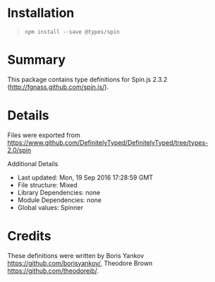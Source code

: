 # Installation
> `npm install --save @types/spin`

# Summary
This package contains type definitions for Spin.js 2.3.2 (http://fgnass.github.com/spin.js/).

# Details
Files were exported from https://www.github.com/DefinitelyTyped/DefinitelyTyped/tree/types-2.0/spin

Additional Details
 * Last updated: Mon, 19 Sep 2016 17:28:59 GMT
 * File structure: Mixed
 * Library Dependencies: none
 * Module Dependencies: none
 * Global values: Spinner

# Credits
These definitions were written by Boris Yankov <https://github.com/borisyankov/>, Theodore Brown <https://github.com/theodorejb/>.
